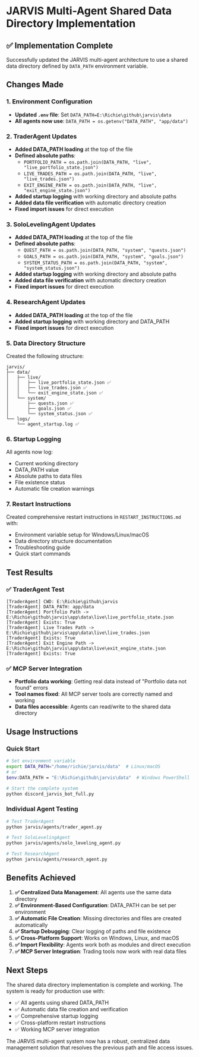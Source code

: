 # JARVIS Multi-Agent Shared Data Directory Implementation

## ✅ Implementation Complete

Successfully updated the JARVIS multi-agent architecture to use a shared data directory defined by `DATA_PATH` environment variable.

## Changes Made

### 1. Environment Configuration
- **Updated `.env` file**: Set `DATA_PATH=E:\Richie\github\jarvis\data`
- **All agents now use**: `DATA_PATH = os.getenv("DATA_PATH", "app/data")`

### 2. TraderAgent Updates
- **Added DATA_PATH loading** at the top of the file
- **Defined absolute paths**:
  - `PORTFOLIO_PATH = os.path.join(DATA_PATH, "live", "live_portfolio_state.json")`
  - `LIVE_TRADES_PATH = os.path.join(DATA_PATH, "live", "live_trades.json")`
  - `EXIT_ENGINE_PATH = os.path.join(DATA_PATH, "live", "exit_engine_state.json")`
- **Added startup logging** with working directory and absolute paths
- **Added data file verification** with automatic directory creation
- **Fixed import issues** for direct execution

### 3. SoloLevelingAgent Updates
- **Added DATA_PATH loading** at the top of the file
- **Defined absolute paths**:
  - `QUEST_PATH = os.path.join(DATA_PATH, "system", "quests.json")`
  - `GOALS_PATH = os.path.join(DATA_PATH, "system", "goals.json")`
  - `SYSTEM_STATUS_PATH = os.path.join(DATA_PATH, "system", "system_status.json")`
- **Added startup logging** with working directory and absolute paths
- **Added data file verification** with automatic directory creation
- **Fixed import issues** for direct execution

### 4. ResearchAgent Updates
- **Added DATA_PATH loading** at the top of the file
- **Added startup logging** with working directory and DATA_PATH
- **Fixed import issues** for direct execution

### 5. Data Directory Structure
Created the following structure:
```
jarvis/
├── data/
│   ├── live/
│   │   ├── live_portfolio_state.json ✅
│   │   ├── live_trades.json ✅
│   │   └── exit_engine_state.json ✅
│   └── system/
│       ├── quests.json ✅
│       ├── goals.json ✅
│       └── system_status.json ✅
└── logs/
    └── agent_startup.log ✅
```

### 6. Startup Logging
All agents now log:
- Current working directory
- DATA_PATH value
- Absolute paths to data files
- File existence status
- Automatic file creation warnings

### 7. Restart Instructions
Created comprehensive restart instructions in `RESTART_INSTRUCTIONS.md` with:
- Environment variable setup for Windows/Linux/macOS
- Data directory structure documentation
- Troubleshooting guide
- Quick start commands

## Test Results

### ✅ TraderAgent Test
```
[TraderAgent] CWD: E:\Richie\github\jarvis
[TraderAgent] DATA_PATH: app/data
[TraderAgent] Portfolio Path -> E:\Richie\github\jarvis\app\data\live\live_portfolio_state.json
[TraderAgent] Exists: True
[TraderAgent] Live Trades Path -> E:\Richie\github\jarvis\app\data\live\live_trades.json
[TraderAgent] Exists: True
[TraderAgent] Exit Engine Path -> E:\Richie\github\jarvis\app\data\live\exit_engine_state.json
[TraderAgent] Exists: True
```

### ✅ MCP Server Integration
- **Portfolio data working**: Getting real data instead of "Portfolio data not found" errors
- **Tool names fixed**: All MCP server tools are correctly named and working
- **Data files accessible**: Agents can read/write to the shared data directory

## Usage Instructions

### Quick Start
```bash
# Set environment variable
export DATA_PATH="/home/richie/jarvis/data"  # Linux/macOS
# or
$env:DATA_PATH = "E:\Richie\github\jarvis\data"  # Windows PowerShell

# Start the complete system
python discord_jarvis_bot_full.py
```

### Individual Agent Testing
```bash
# Test TraderAgent
python jarvis/agents/trader_agent.py

# Test SoloLevelingAgent  
python jarvis/agents/solo_leveling_agent.py

# Test ResearchAgent
python jarvis/agents/research_agent.py
```

## Benefits Achieved

1. **✅ Centralized Data Management**: All agents use the same data directory
2. **✅ Environment-Based Configuration**: DATA_PATH can be set per environment
3. **✅ Automatic File Creation**: Missing directories and files are created automatically
4. **✅ Startup Debugging**: Clear logging of paths and file existence
5. **✅ Cross-Platform Support**: Works on Windows, Linux, and macOS
6. **✅ Import Flexibility**: Agents work both as modules and direct execution
7. **✅ MCP Server Integration**: Trading tools now work with real data files

## Next Steps

The shared data directory implementation is complete and working. The system is ready for production use with:

- ✅ All agents using shared DATA_PATH
- ✅ Automatic data file creation and verification
- ✅ Comprehensive startup logging
- ✅ Cross-platform restart instructions
- ✅ Working MCP server integration

The JARVIS multi-agent system now has a robust, centralized data management solution that resolves the previous path and file access issues.
